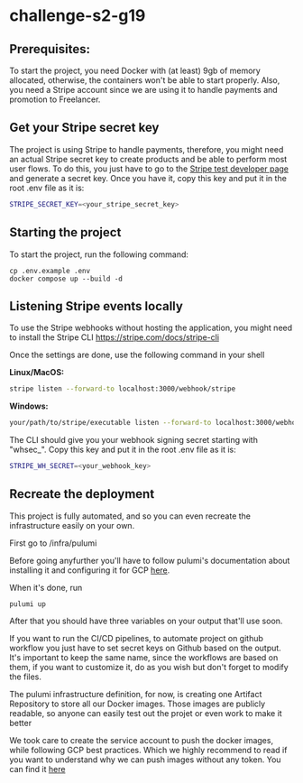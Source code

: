 # challenge-s2-g19

## Prerequisites:

To start the project, you need Docker with (at least) 9gb of memory allocated, otherwise, the containers won't be able to start properly.
Also, you need a Stripe account since we are using it to handle payments and promotion to Freelancer.

## Get your Stripe secret key

The project is using Stripe to handle payments, therefore, you might need an actual Stripe secret key to create products and be able to perform most user flows. To do this, you just have to go to the [Stripe test developer page](https://dashboard.stripe.com/test/apikeys) and generate a secret key.
Once you have it, copy this key and put it in the root .env file as it is:

```bash
STRIPE_SECRET_KEY=<your_stripe_secret_key>
```

## Starting the project

To start the project, run the following command:

```
cp .env.example .env
docker compose up --build -d
```

## Listening Stripe events locally

To use the Stripe webhooks without hosting the application, you might need to install the Stripe CLI
https://stripe.com/docs/stripe-cli

Once the settings are done, use the following command in your shell

**Linux/MacOS:**

```bash
stripe listen --forward-to localhost:3000/webhook/stripe
```

**Windows:**

```bash
your/path/to/stripe/executable listen --forward-to localhost:3000/webhook/stripe
```

The CLI should give you your webhook signing secret starting with "whsec\_". Copy this key and put it in the root .env file as it is:

```bash
STRIPE_WH_SECRET=<your_webhook_key>
```

## Recreate the deployment

This project is fully automated, and so you can even recreate the infrastructure easily on your own.

First go to /infra/pulumi

Before going anyfurther you'll have to follow pulumi's documentation about installing it and configuring it for GCP [here](https://www.pulumi.com/registry/packages/gcp/installation-configuration/).

When it's done, run

```
pulumi up
```

After that you should have three variables on your output that'll use soon.

If you want to run the CI/CD pipelines, to automate project on github workflow you just have to set secret keys on Github based on the output. It's important to keep the same name, since the workflows are based on them, if you want to customize it, do as you wish but don't forget to modify the files.

The pulumi infrastructure definition, for now, is creating one Artifact Repository to store all our Docker images.
Those images are publicly readable, so anyone can easily test out the projet or even work to make it better

We took care to create the service account to push the docker images, while following GCP best practices. Which we highly recommend to read if you want to understand why we can push images without any token. You can find it [here](https://cloud.google.com/kubernetes-engine/docs/how-to/workload-identity?hl=fr)

